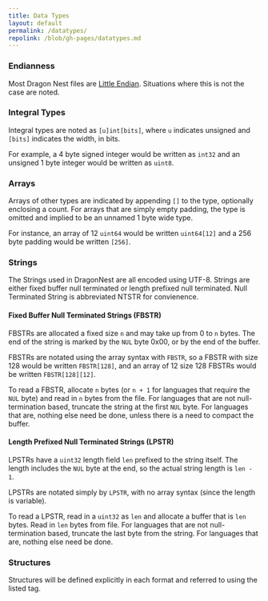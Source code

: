 ```yaml
---
title: Data Types
layout: default
permalink: /datatypes/
repolink: /blob/gh-pages/datatypes.md
---
```


### Endianness
Most Dragon Nest files are [Little Endian](http://en.wikipedia.org/wiki/Endianness#Little-endian). Situations where this is not the case are noted. 

### Integral Types
Integral types are noted as `[u]int[bits]`, where `u` indicates unsigned and `[bits]` indicates the width, in bits. 

For example, a 4 byte signed integer would be written as `int32` and an unsigned 1 byte integer would be written as `uint8`.

### Arrays
Arrays of other types are indicated by appending `[]` to the type, optionally enclosing a count. For arrays that are simply empty padding, the type is omitted and implied to be an unnamed 1 byte wide type.

For instance, an array of 12 `uint64` would be written `uint64[12]` and a 256 byte padding would be written `[256]`.

### Strings
The Strings used in DragonNest are all encoded using UTF-8. Strings are either fixed buffer null terminated or length prefixed null terminated. Null Terminated String is abbreviated NTSTR for convienence.

#### Fixed Buffer Null Terminated Strings (FBSTR)
FBSTRs are allocated a fixed size `n` and may take up from 0 to `n` bytes. The end of the string is marked by the `NUL` byte 0x00, or by the end of the buffer.

FBSTRs are notated using the array syntax with `FBSTR`, so a FBSTR with size 128 would be written `FBSTR[128]`, and an array of 12 size 128 FBSTRs would be written `FBSTR[128][12]`.

To read a FBSTR, allocate `n` bytes (or `n + 1` for languages that require the `NUL` byte) and read in `n` bytes from the file. For languages that are not null-termination based, truncate the string at the first `NUL` byte. For languages that are, nothing else need be done, unless there is a need to compact the buffer.

#### Length Prefixed Null Terminated Strings (LPSTR)
LPSTRs have a `uint32` length field `len` prefixed to the string itself. The length includes the `NUL` byte at the end, so the actual string length is `len - 1`.

LPSTRs are notated simply by `LPSTR`, with no array syntax (since the length is variable).

To read a LPSTR, read in a `uint32` as `len` and allocate a buffer that is `len` bytes. Read in `len` bytes from file. For languages that are not null-termination based, truncate the last byte from the string. For languages that are, nothing else need be done.

### Structures
Structures will be defined explicitly in each format and referred to using the listed tag.
